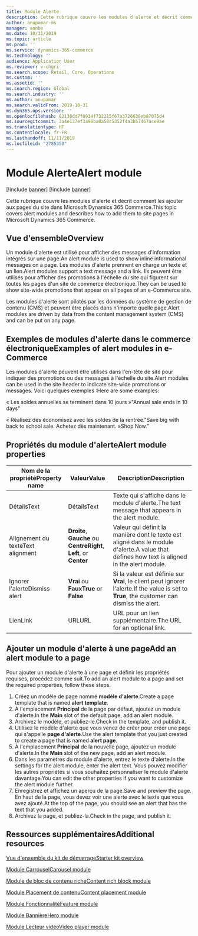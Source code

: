 ```yaml
---
title: Module Alerte
description: Cette rubrique couvre les modules d'alerte et décrit comment les ajouter aux pages du site dans Microsoft Dynamics 365 Commerce.
author: anupamar-ms
manager: annbe
ms.date: 10/31/2019
ms.topic: article
ms.prod: ''
ms.service: dynamics-365-commerce
ms.technology: ''
audience: Application User
ms.reviewer: v-chgri
ms.search.scope: Retail, Core, Operations
ms.custom: ''
ms.assetid: ''
ms.search.region: Global
ms.search.industry: ''
ms.author: anupamar
ms.search.validFrom: 2019-10-31
ms.dyn365.ops.version: ''
ms.openlocfilehash: 82138dd7f0934f732215f67a3726638eb87075d4
ms.sourcegitcommit: 3a4e137ef3a96ba0a58c5352f4a3b57467ace9ae
ms.translationtype: HT
ms.contentlocale: fr-FR
ms.lasthandoff: 11/11/2019
ms.locfileid: "2785350"
---
```

# <a name="alert-module"></a><span data-ttu-id="ed147-103">Module Alerte</span><span class="sxs-lookup"><span data-stu-id="ed147-103">Alert module</span></span>

[!include [banner](includes/preview-banner.md)]
[!include [banner](includes/banner.md)]

<span data-ttu-id="ed147-104">Cette rubrique couvre les modules d'alerte et décrit comment les ajouter aux pages du site dans Microsoft Dynamics 365 Commerce.</span><span class="sxs-lookup"><span data-stu-id="ed147-104">This topic covers alert modules and describes how to add them to site pages in Microsoft Dynamics 365 Commerce.</span></span>

## <a name="overview"></a><span data-ttu-id="ed147-105">Vue d'ensemble</span><span class="sxs-lookup"><span data-stu-id="ed147-105">Overview</span></span>

<span data-ttu-id="ed147-106">Un module d'alerte est utilisé pour afficher des messages d'information intégrés sur une page.</span><span class="sxs-lookup"><span data-stu-id="ed147-106">An alert module is used to show inline informational messages on a page.</span></span> <span data-ttu-id="ed147-107">Les modules d'alerte prennent en charge un texte et un lien.</span><span class="sxs-lookup"><span data-stu-id="ed147-107">Alert modules support a text message and a link.</span></span> <span data-ttu-id="ed147-108">Ils peuvent être utilisés pour afficher des promotions à l'échelle du site qui figurent sur toutes les pages d'un site de commerce électronique.</span><span class="sxs-lookup"><span data-stu-id="ed147-108">They can be used to show site-wide promotions that appear on all pages of an e-Commerce site.</span></span> 

<span data-ttu-id="ed147-109">Les modules d'alerte sont pilotés par les données du système de gestion de contenu (CMS) et peuvent être placés dans n'importe quelle page.</span><span class="sxs-lookup"><span data-stu-id="ed147-109">Alert modules are driven by data from the content management system (CMS) and can be put on any page.</span></span>

## <a name="examples-of-alert-modules-in-e-commerce"></a><span data-ttu-id="ed147-110">Exemples de modules d'alerte dans le commerce électronique</span><span class="sxs-lookup"><span data-stu-id="ed147-110">Examples of alert modules in e-Commerce</span></span>

<span data-ttu-id="ed147-111">Les modules d'alerte peuvent être utilisés dans l'en-tête de site pour indiquer des promotions ou des messages à l'échelle du site.</span><span class="sxs-lookup"><span data-stu-id="ed147-111">Alert modules can be used in the site header to indicate site-wide promotions or messages.</span></span> <span data-ttu-id="ed147-112">Voici quelques exemples :</span><span class="sxs-lookup"><span data-stu-id="ed147-112">Here are some examples:</span></span>

<span data-ttu-id="ed147-113">« Les soldes annuelles se terminent dans 10 jours »</span><span class="sxs-lookup"><span data-stu-id="ed147-113">"Annual sale ends in 10 days"</span></span>

<span data-ttu-id="ed147-114">« Réalisez des économisez avec les soldes de la rentrée.</span><span class="sxs-lookup"><span data-stu-id="ed147-114">"Save big with back to school sale.</span></span> <span data-ttu-id="ed147-115">Achetez dès maintenant. »</span><span class="sxs-lookup"><span data-stu-id="ed147-115">Shop Now."</span></span>

## <a name="alert-module-properties"></a><span data-ttu-id="ed147-116">Propriétés du module d'alerte</span><span class="sxs-lookup"><span data-stu-id="ed147-116">Alert module properties</span></span>

| <span data-ttu-id="ed147-117">Nom de la propriété</span><span class="sxs-lookup"><span data-stu-id="ed147-117">Property name</span></span>  | <span data-ttu-id="ed147-118">Valeur</span><span class="sxs-lookup"><span data-stu-id="ed147-118">Value</span></span>                              | <span data-ttu-id="ed147-119">Description</span><span class="sxs-lookup"><span data-stu-id="ed147-119">Description</span></span> |
|----------------|------------------------------------|-------------|
| <span data-ttu-id="ed147-120">Détails</span><span class="sxs-lookup"><span data-stu-id="ed147-120">Text</span></span>           | <span data-ttu-id="ed147-121">Détails</span><span class="sxs-lookup"><span data-stu-id="ed147-121">Text</span></span>                               | <span data-ttu-id="ed147-122">Texte qui s'affiche dans le module d'alerte.</span><span class="sxs-lookup"><span data-stu-id="ed147-122">The text message that appears in the alert module.</span></span> |
| <span data-ttu-id="ed147-123">Alignement du texte</span><span class="sxs-lookup"><span data-stu-id="ed147-123">Text alignment</span></span> | <span data-ttu-id="ed147-124">**Droite**, **Gauche** ou **Centre**</span><span class="sxs-lookup"><span data-stu-id="ed147-124">**Right**, **Left**, or **Center**</span></span> | <span data-ttu-id="ed147-125">Valeur qui définit la manière dont le texte est aligné dans le module d'alerte.</span><span class="sxs-lookup"><span data-stu-id="ed147-125">A value that defines how text is aligned in the alert module.</span></span> |
| <span data-ttu-id="ed147-126">Ignorer l'alerte</span><span class="sxs-lookup"><span data-stu-id="ed147-126">Dismiss alert</span></span>  | <span data-ttu-id="ed147-127">**Vrai** ou **Faux**</span><span class="sxs-lookup"><span data-stu-id="ed147-127">**True** or **False**</span></span>              | <span data-ttu-id="ed147-128">Si la valeur est définie sur **Vrai**, le client peut ignorer l'alerte.</span><span class="sxs-lookup"><span data-stu-id="ed147-128">If the value is set to **True**, the customer can dismiss the alert.</span></span> |
| <span data-ttu-id="ed147-129">Lien</span><span class="sxs-lookup"><span data-stu-id="ed147-129">Link</span></span>           | <span data-ttu-id="ed147-130">URL</span><span class="sxs-lookup"><span data-stu-id="ed147-130">URL</span></span>                                | <span data-ttu-id="ed147-131">URL pour un lien supplémentaire.</span><span class="sxs-lookup"><span data-stu-id="ed147-131">The URL for an optional link.</span></span> |

## <a name="add-an-alert-module-to-a-page"></a><span data-ttu-id="ed147-132">Ajouter un module d'alerte à une page</span><span class="sxs-lookup"><span data-stu-id="ed147-132">Add an alert module to a page</span></span> 

<span data-ttu-id="ed147-133">Pour ajouter un module d'alerte à une page et définir les propriétés requises, procédez comme suit.</span><span class="sxs-lookup"><span data-stu-id="ed147-133">To add an alert module to a page and set the required properties, follow these steps.</span></span>

1. <span data-ttu-id="ed147-134">Créez un modèle de page nommé **modèle d'alerte**.</span><span class="sxs-lookup"><span data-stu-id="ed147-134">Create a page template that is named **alert template**.</span></span>
1. <span data-ttu-id="ed147-135">À l'emplacement **Principal** de la page par défaut, ajoutez un module d'alerte.</span><span class="sxs-lookup"><span data-stu-id="ed147-135">In the **Main** slot of the default page, add an alert module.</span></span>
1. <span data-ttu-id="ed147-136">Archivez le modèle, et publiez-le.</span><span class="sxs-lookup"><span data-stu-id="ed147-136">Check in the template, and publish it.</span></span> 
1. <span data-ttu-id="ed147-137">Utilisez le modèle d'alerte que vous venez de créer pour créer une page qui s'appelle **page d'alerte**.</span><span class="sxs-lookup"><span data-stu-id="ed147-137">Use the alert template that you just created to create a page that is named **alert page**.</span></span> 
1. <span data-ttu-id="ed147-138">À l'emplacement **Principal** de la nouvelle page, ajoutez un module d'alerte.</span><span class="sxs-lookup"><span data-stu-id="ed147-138">In the **Main** slot of the new page, add an alert module.</span></span>
1. <span data-ttu-id="ed147-139">Dans les paramètres du module d'alerte, entrez le texte d'alerte.</span><span class="sxs-lookup"><span data-stu-id="ed147-139">In the settings for the alert module, enter the alert text.</span></span> <span data-ttu-id="ed147-140">Vous pouvez modifier les autres propriétés si vous souhaitez personnaliser le module d'alerte davantage.</span><span class="sxs-lookup"><span data-stu-id="ed147-140">You can edit the other properties if you want to customize the alert module further.</span></span>
1. <span data-ttu-id="ed147-141">Enregistrez et affichez un aperçu de la page.</span><span class="sxs-lookup"><span data-stu-id="ed147-141">Save and preview the page.</span></span> <span data-ttu-id="ed147-142">En haut de la page, vous devez voir une alerte avec le texte que vous avez ajouté.</span><span class="sxs-lookup"><span data-stu-id="ed147-142">At the top of the page, you should see an alert that has the text that you added.</span></span>
1. <span data-ttu-id="ed147-143">Archivez la page, et publiez-la.</span><span class="sxs-lookup"><span data-stu-id="ed147-143">Check in the page, and publish it.</span></span> 

## <a name="additional-resources"></a><span data-ttu-id="ed147-144">Ressources supplémentaires</span><span class="sxs-lookup"><span data-stu-id="ed147-144">Additional resources</span></span>

[<span data-ttu-id="ed147-145">Vue d'ensemble du kit de démarrage</span><span class="sxs-lookup"><span data-stu-id="ed147-145">Starter kit overview</span></span>](starter-kit-overview.md)

[<span data-ttu-id="ed147-146">Module Carrousel</span><span class="sxs-lookup"><span data-stu-id="ed147-146">Carousel module</span></span>](add-carousel.md)

[<span data-ttu-id="ed147-147">Module de bloc de contenu riche</span><span class="sxs-lookup"><span data-stu-id="ed147-147">Content rich block module</span></span>](add-content-rich-block.md)

[<span data-ttu-id="ed147-148">Module Placement de contenu</span><span class="sxs-lookup"><span data-stu-id="ed147-148">Content placement module</span></span>](add-content-placement-modules.md)

[<span data-ttu-id="ed147-149">Module Fonctionnalité</span><span class="sxs-lookup"><span data-stu-id="ed147-149">Feature module</span></span>](add-feature-module.md)

[<span data-ttu-id="ed147-150">Module Bannière</span><span class="sxs-lookup"><span data-stu-id="ed147-150">Hero module</span></span>](add-hero-module.md)

[<span data-ttu-id="ed147-151">Module Lecteur vidéo</span><span class="sxs-lookup"><span data-stu-id="ed147-151">Video player module</span></span>](add-video-player.md)

